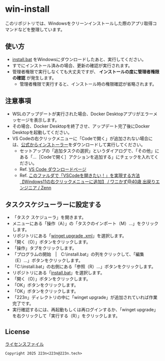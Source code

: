 # win-install

このリポジトリでは、Windowsをクリーンインストールした際のアプリ取得コマンドなどを整理しています。

## 使い方

* [install.bat](/install.bat) をWindowsにダウンロードしたあと、実行してください。
* すでにインストール済みの場合、更新の確認が実行されます。
* 管理者権限で実行しなくても大丈夫ですが、 **インストールの度に管理者権限の確認** が発生します。
  * 管理者権限で実行すると、インストール時の権限確認が省略されます。

## 注意事項

* WSLのアップデートが実行された場合、Docker Desktopアプリがエラーメッセージを表示します。
* その場合、Docker Desktopを終了させ、アップデート完了後にDocker Desktopを起動してください。
* VS Codeの右クリックメニューに「Codeで開く」が追加されない場合には、[公式からインストーラー](https://code.visualstudio.com/download)をダウンロードして実行してください。
  * セットアップの「追加タスクの選択」というダイアログで、「その他」にある「...［Codeで開く］アクションを追加する」にチェックを入れてください。
  * Ref. [VS Code ダウンロードページ](https://code.visualstudio.com/download)
  * Ref. [このファルダで「VSCodeを開きたい！」を実現する方法【Windows11の右クリックメニューに追加】 / ワニかず@40歳 出戻りエンジニア / Zenn](https://zenn.dev/40_comeback_eng/articles/a2ef35f06efad9)

## タスクスケジューラーに設定する

* 「タスク スケジューラ」を開きます。
* メニューにある「操作（A）」の「タスクのインポート（M）...」をクリックします。
* リポジトリにある「[winget upgrade .xml](/winget%20upgrade.xml)」を選択します。
* 「開く（O）」ボタンをクリックします。
* 「操作」タブをクリックします。
* 「プログラムの開始　|　C:\install.bat」の列をクリックして、「編集（E）...」ボタンをクリックします。
* 「C:\install.bat」の右側にある「参照（R）...」ボタンをクリックします。
* リポジトリにある「[install.bat](/install.bat)」を選択します。
* 「開く（O）」ボタンをクリックします。
* 「OK」ボタンをクリックします。
* 「OK」ボタンをクリックします。
* 「223n」ディレクトリの中に「winget upgrade」が追加されていれば作業完了です。
* 実行確認するには、再起動もしくは再ログインするか、「winget upgrade」を右クリックして「実行する（R）」をクリックします。

## License

[ライセンスファイル](/LICENSE)

```text
Copyright 2025 223n<223n@223n.tech>
```
